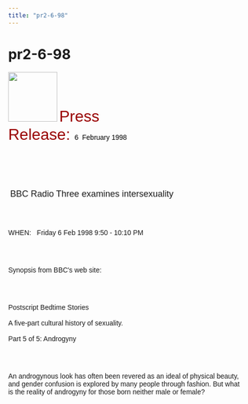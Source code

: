 ```yaml
---
title: "pr2-6-98"
---
```


# pr2-6-98

  
  


<IMG SRC="/img/logo100.gif" HEIGHT="101" WIDTH="100" NATURALSIZEFLAG="0" ALIGN="BOTTOM" /> <FONT FACE="Arial,Helvetica"><FONT COLOR="#990000" SIZE="+3">Press<br />Release: </FONT><FONT COLOR="#000000">6&nbsp; February 1998</FONT> <BR /><br />&nbsp;</P><br /><br />

<P>
  &nbsp;<FONT SIZE="+1">BBC Radio Three examines intersexuality</FONT>
</P>

<br /><br />

<P>
  WHEN:&nbsp;&nbsp; Friday 6 Feb 1998 9:50 - 10:10 PM
</P>

<br /><br />

<P>
  Synopsis from BBC's web site:
</P>

<br /><br />

<P>
  Postscript Bedtime Stories <BR /><br />A five-part cultural history of sexuality. <BR /><br />Part 5 of 5: Androgyny
</P>

<br /><br />

<P>
  An androgynous look has often been revered as an ideal of physical beauty,<br />and gender confusion is explored by many people through fashion. But what<br />is the reality of androgyny for those born neither male or female?
</P>

<br /><br />

<P>
  <BR /><br />&nbsp; <BR /><br />&nbsp; <BR /><br />&nbsp;<br />